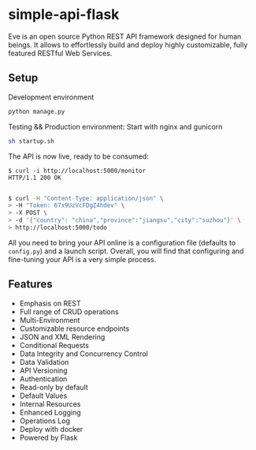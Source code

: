 # simple-api-flask

Eve is an open source Python REST API framework designed for human beings. It
allows to effortlessly build and deploy highly customizable, fully featured
RESTful Web Services.


Setup
-------------

Development environment
```bash
python manage.py
```


Testing && Production environment:
Start with nginx and gunicorn
```bash
sh startup.sh
```

The API is now live, ready to be consumed:


    $ curl -i http://localhost:5000/monitor
    HTTP/1.1 200 OK


```bash

$ curl -H "Content-Type: application/json" \
> -H "Token: 67x9UzVcFDgZ4hdev" \
> -X POST \
> -d '{"country": "china","province":"jiangsu","city":"suzhou"}' \
> http://localhost:5000/todo


```


All you need to bring your API online is a configuration file
(defaults to ``config.py``) and a launch script.  Overall, you will find that
configuring and fine-tuning your API is a very simple process.


Features
--------
* Emphasis on REST
* Full range of CRUD operations
* Multi-Environment
* Customizable resource endpoints
* JSON and XML Rendering
* Conditional Requests
* Data Integrity and Concurrency Control
* Data Validation
* API Versioning
* Authentication
* Read-only by default
* Default Values
* Internal Resources
* Enhanced Logging
* Operations Log
* Deploy with docker
* Powered by Flask


